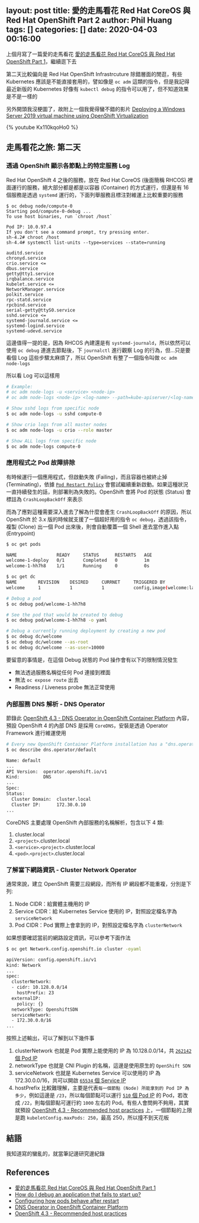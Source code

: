layout: post
title: 愛的走馬看花 Red Hat CoreOS 與 Red Hat OpenShift Part 2
author: Phil Huang
tags: []
categories: []
date: 2020-04-03 00:16:00
---

上個月寫了一篇愛的走馬看花 [愛的走馬看花 Red Hat CoreOS 與 Red Hat OpenShift Part 1][1]，繼續逛下去

第二天比較偏向是 Red Hat OpenShift Infrastrcuture 除錯層面的閒逛，有些 Kubernetes 應該是不能直接套用的，譬如像是 `oc adm` 這類的指令，但是我記得最近新版的 Kubernetes 好像有 `kubectl debug` 的指令可以用了，但不知道效果是不是一樣的

另外開頭我沒梗圖了，故附上一個我覺得蠻不錯的影片 [Deploying a Windows Server 2019 virtual machine using OpenShift Virtualization][8]

{% youtube Kx110kqoHo0 %}

<!--more-->

## 走馬看花之旅: 第二天
### 透過 OpenShift 顯示各節點上的特定服務 Log

Red Hat OpenShift 4 之後的服務，放在 Red Hat CoreOS (後面簡稱 RHCOS) 裡面運行的服務，絕大部分都是都是以容器 (Container) 的方式運行，但還是有 16 個服務是透過 `systemd` 運行的，下面列舉服務且標注對維運上比較重要的服務

```
$ oc debug node/compute-0
Starting pod/compute-0-debug ...
To use host binaries, run `chroot /host`

Pod IP: 10.0.97.4
If you don't see a command prompt, try pressing enter.
sh-4.2# chroot /host
sh-4.4# systemctl list-units --type=services --state=running

auditd.service
chronyd.service
crio.service <=
dbus.service
getty@tty1.service
irqbalance.service
kubelet.service <=
NetworkManager.service
polkit.service
rpc-statd.service
rpcbind.service
serial-getty@ttyS0.service
sshd.service <=
systemd-journald.service <=
systemd-logind.service
systemd-udevd.service
```

這邊值得一提的是，因為 RHCOS 內建還是有 `systemd-journald`，所以依然可以使用 `oc debug` 連進去節點後，下 `journalctl` 進行觀察 Log 的行為，但...只是要看個 Log 這些步驟太麻煩了，所以 OpenShift 有整了一個指令叫做 `oc adm node-logs`

所以看 Log 可以這樣用

```bash
# Example:
# oc adm node-logs -u <service> <node-ip>
# oc adm node-logs <node-ip> <log-name> --path=kube-apiserver/<log-name>

# Show sshd logs from specific node
$ oc adm node-logs -u sshd compute-0

# Show crio logs from all master nodes
$ oc adm node-logs -u crio --role master

# Show ALL logs from specific node
$ oc adm node-logs compute-0
```

### 應用程式之 Pod 故障排除

有時候運行一個應用程式，但啟動失敗 (Failing)，而且容器也被終止掉 (Terminating)，依據 [`Pod Restart Policy`][3] 會嘗試繼續重新啟動。如果這種狀況一直持續發生的話，則部署則為失敗的。OpenShift 會將 Pod 的狀態 (Status) 會標註為 `CrashLoopBackOff` 來表示

而為了應對這種需要深入進去了解為什麼會產生 `CrashLoopBackOff` 的原因，所以 OpenShift 於 3.x 版的時候就支援了一個超好用的指令 `oc debug`，透過該指令，複製 (Clone) 出一個 Pod 出來後，則會自動覆蓋一個 Shell 進去當作進入點 (Entrypoint)

```bash
$ oc get pods

NAME               READY     STATUS      RESTARTS   AGE
welcome-1-deploy   0/1       Completed   0          1m
welcome-1-hh7h8    1/1       Running     0          0s

$ oc get dc
NAME        REVISION    DESIRED     CURRNET     TRIGGERED BY
welcome     1           1           1           config,image(welcome:latest)

# Debug a pod
$ oc debug pod/welcome-1-hh7h8

# See the pod that would be created to debug
$ oc debug pod/welcome-1-hh7h8 -o yaml

# Debug a currently running deployment by creating a new pod
$ oc debug dc/welcome
$ oc debug dc/welcome --as-root
$ oc debug dc/welcome --as-user=10000
```

要留意的事情是，在這個 Debug 狀態的 Pod 操作會有以下的限制情況發生

- 無法透過服務名稱從任何 Pod 連接到裡面
- 無法 `oc expose route` 出去
- Readiness / Liveness probe 無法正常使用

### 內部服務 DNS 解析 - DNS Operator

節錄此 [OpenShift 4.3 - DNS Operator in OpenShift Container Platform][4] 內容，預設 OpenShift 4 的內部 DNS 是採用 `CoreDNS`，安裝是透過 Operator Framework 進行維運使用

```bash
# Every new OpenShift Container Platform installation has a "dns.operator" named "default".
$ oc describe dns.operator/default

Name: default
...
API Version:  operator.openshift.io/v1
Kind:         DNS
...
Spec:
Status:
  Cluster Domain:  cluster.local
  Cluster IP:      172.30.0.10
...
```

CoreDNS 主要處理 OpenShift 內部服務的名稱解析，包含以下 4 類:

1. cluster.local
2. `<project>`.cluster.local
3. `<service>`.`<project>`.cluster.local
4. `<pod>`.`<project>`.cluster.local

### 了解當下網路資訊 - Cluster Network Operator

通常來說，建立 OpenShift 需要三段網段，而所有 IP 網段都不能重複，分別是下列:

1. Node CIDR：給實體主機用的 IP
2. Service CIDR：給 Kubernetes Service 使用的 IP，對照設定檔名字為 `serviceNetwork`
3. Pod CIDR：Pod 實際上會拿到的 IP，對照設定檔名字為 `clusterNetwork`

如果想要確認當前的網路設定資訊，可以參考下面作法

```bash
$ oc get Network.config.openshift.io cluster -oyaml

apiVersion: config.openshift.io/v1
kind: Network
...
spec:
  clusterNetwork:
  - cidr: 10.128.0.0/14
    hostPrefix: 23
  externalIP:
    policy: {}
  networkType: OpenshiftSDN
  serviceNetwork:
  - 172.30.0.0/16
...
```

按照上述輸出，可以了解到以下幾件事
1. clusterNetwork 也就是 Pod 實際上能使用的 IP 為 10.128.0.0/14，共 [`262142` 個 Pod IP][5]
2. networkType 也就是 CNI Plugin 的名稱，這邊是使用原生的 `OpenShift SDN`
3. serviceNetwork 也就是 Kubernetes Service 可以使用的 IP 為 172.30.0.0/16，共可以開啟 [`65534` 個 Service IP][6]
4. hostPrefix 比較難理解，主要是代表`每一個節點 (Node) 所能拿到的 Pod IP 為多少`，例如這邊是 `/23`，所以每個節點可以運行 [`510` 個 Pod IP][9] 的 Pod，若改成 `/22`，則每個節點可運行約 `1000` 左右的 Pod。有些人會問夠不夠用，其實就預設 [OpenShift 4.3 - Recommended host practices][7] 上，一個節點的上限是跑 `kubeletConfig.maxPods: 250`，最高 250，所以撞不到天花板

## 結語

我知道寫的蠻亂的，就當筆記邊研究邊紀錄

## References
- [愛的走馬看花 Red Hat CoreOS 與 Red Hat OpenShift Part 1][1]
- [How do I debug an application that fails to start up?][2]
- [Configuring how pods behave after restart][3]
- [DNS Operator in OpenShift Container Platform][4]
- [OpenShift 4.3 - Recommended host practices][7]

[1]: https://blog.pichuang.com.tw/20200317-openshift-with-coreos-part-1/
[2]: https://cookbook.openshift.org/logging-monitoring-and-debugging/how-do-i-debug-an-application-that-fails-to-start-up.html
[3]: https://docs.openshift.com/container-platform/4.3/nodes/pods/nodes-pods-configuring.html#nodes-pods-configuring-restart_nodes-pods-configuring
[4]: https://docs.openshift.com/container-platform/4.3/networking/dns-operator.html
[5]: http://jodies.de/ipcalc?host=10.128.0.0&mask1=14&mask2=
[6]: http://jodies.de/ipcalc?host=172.30.0.0&mask1=16&mask2=
[7]: https://docs.openshift.com/container-platform/4.3/scalability_and_performance/recommended-host-practices.html#recommended-node-host-practices_
[8]: https://www.youtube.com/watch?v=Kx110kqoHo0&list=PLaR6Rq6Z4IqeGIzsnWX1ifTLwJaYBQSUs&index=39&t=0s
[9]: http://jodies.de/ipcalc?host=10.128.0.0&mask1=23&mask2=